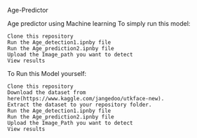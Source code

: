 Age-Predictor

Age predictor using Machine learning
To simply run this model:

    Clone this repository
    Run the Age_detection1.ipnby file
    Run the Age_prediction2.ipnby file
    Upload the Image_path you want to detect
    View results

To Run this Model yourself:

    Clone this repository
    Download the dataset from here(https://www.kaggle.com/jangedoo/utkface-new).
    Extract the dataset to your repository folder.
    Run the Age_detection1.ipnby file
    Run the Age_prediction2.ipnby file
    Upload the Image_Path you want to detect
    View results
